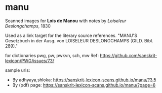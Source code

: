 # manu
Scanned images for **Lois de Manou** with notes by *Loiseleur Deslongchamps*, 1830

Used as a link target for the literary source references.
"MANU'S Gesetzbuch in der Ausg. von LOISELEUR DESLONGCHAMPS&#13;&#10;(GILD. Bibl. 289)."

for dictionaries pwg, pw, pwkvn, sch, mw
Ref: https://github.com/sanskrit-lexicon/PWG/issues/73/

sample urls:
* By adhyaya,shloka: https://sanskrit-lexicon-scans.github.io/manu/?3,5
* By (pdf) page: https://sanskrit-lexicon-scans.github.io/manu/?page=8

